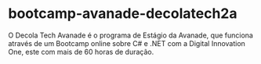 # bootcamp-avanade-decolatech2a
O Decola Tech Avanade é o programa de Estágio da Avanade, que funciona através de um Bootcamp online sobre C# e .NET com a Digital Innovation One, este com mais de 60 horas de duração.
